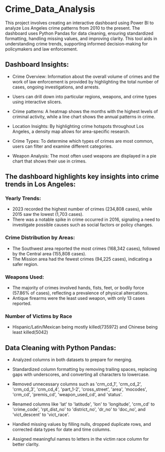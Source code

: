 # Crime_Data_Analysis
This project involves creating an interactive dashboard using Power BI to analyze Los Angeles crime patterns from 2010 to the present. The dashboard uses Python Pandas for data cleaning, ensuring standardized formatting, handling missing values, and improving clarity. This tool aids in understanding crime trends, supporting informed decision-making for policymakers and law enforcement.

## Dashboard Insights:

-	Crime Overview: Information about the overall volume of crimes and the work of law enforcement is provided by highlighting the total number of cases, ongoing investigations, and arrests.

-	Users can drill down into particular regions, weapons, and crime types using interactive slicers.

-	Crime patterns: A heatmap shows the months with the highest levels of criminal activity, while a line chart shows the annual patterns in crime.

-	Location Insights: By highlighting crime hotspots throughout Los Angeles, a density map allows for area-specific research.

-	Crime Types: To determine which types of crimes are most common, users can filter and examine different categories.

-	Weapon Analysis: The most often used weapons are displayed in a pie chart that shows their use in crimes.

## The dashboard highlights key insights into crime trends in Los Angeles:
### Yearly Trends:
-	2023 recorded the highest number of crimes (234,808 cases), while 2015 saw the lowest (1,703 cases).
-	There was a notable spike in crime occurred in 2016, signaling a need to investigate possible causes such as social factors or policy changes.
### Crime Distribution by Areas:
-	The Southwest area reported the most crimes (168,342 cases), followed by the Central area (155,808 cases).
-	The Mission area had the fewest crimes (94,225 cases), indicating a safer region.
### Weapons Used:
-	The majority of crimes involved hands, fists, feet, or bodily force (57.86% of cases), reflecting a prevalence of physical altercations.
-	Antique firearms were the least used weapon, with only 13 cases reported.
### Number of Victims by Race
-	Hispanic/Latin/Mexican being mostly killed(735972) and Chinese being least killed(5042)

## Data Cleaning with Python Pandas:

-	Analyzed columns in both datasets to prepare for merging.

-	Standardized column formatting by removing trailing spaces, replacing gaps with underscores, and converting all characters to lowercase.

-	Removed unnecessary columns such as 'crm_cd_1', 'crm_cd_2', 'crm_cd_3', 'crm_cd_4', 'part_1-2', 'cross_street', 'area', 'mocodes', 'crm_cd', 'premis_cd', 'weapon_used_cd', and 'status'.

-	Renamed columns like 'lat' to 'latitude', 'lon' to 'longitude', 'crm_cd' to 'crime_code', 'rpt_dist_no' to 'district_no', 'dr_no' to 'doc_no', and 'vict_descent' to 'vict_race'.

-	Handled missing values by filling nulls, dropped duplicate rows, and corrected data types for date and time columns.

-	Assigned meaningful names to letters in the victim race column for better clarity.




